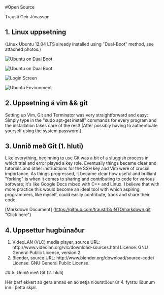 #Open Source

Trausti Geir Jónasson

## 1. Linux uppsetning

(Linux Ubuntu 12.04 LTS already installed using "Dual-Boot" method, see attached photos.) 

![Ubuntu on Dual Boot](https://raw.github.com/trausti13/INTOmarkdown/master/IMG_0003.JPG "Ubuntu on Dual Boot")

![Ubuntu on Dual Boot](https://raw.github.com/trausti13/INTOmarkdown/master/IMG_0004.JPG "Ubuntu on Dual Boot")

![Login Screen](https://raw.github.com/trausti13/INTOmarkdown/master/IMG_0006.JPG "Login Screen")

![Ubuntu Environment](https://raw.github.com/trausti13/INTOmarkdown/master/IMG_0002.JPG "Ubuntu Environment")

## 2. Uppsetning á vim && git

Setting up Vim, Git and Terminator was very straightforward and easy:
Simply type in the "sudo apt-get install" commands for every program and the installation takes care of the rest! (After possibly having to authenticate yourself using the system password.)

## 3. Unnið með Git (1. hluti)

Like everything, beginning to use Git was a bit of a sluggish process in which trial and error played a key role. Eventually things became clear and tutorials and other instructions for the SSH key and Vim were of crucial importance. As things progressed, it became clear how useful and brilliant "forking" is when it comes to sharing and contributing to code for various software; it's like Google Docs mixed with C++ and Linux. I believe that with more practice this would become an ideal tool with which aspiring programmers, like myself, could easily contribute, track and share their code.

[Markdown Document] (https://github.com/trausti13/INTOmarkdown.git "Click here")

## 4. Uppsettur hugbúnaður

<ol>
<li>VideoLAN (VLC) media player, source URL: http://www.videolan.org/vlc/download-sources.html License: GNU General Public License, version 2.
</li>
<li>Blender, source URL: http://www.blender.org/download/source-code/ License: GNU General Public License.
</li>
</ol>
## 5. Unnið með Git (2. hluti)

Hér þarf ekkert að gera annað en að setja niðurstöður úr 4. fyrstu liðunum inn í þetta skjal.
